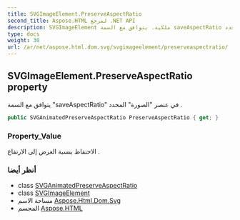 ```yaml
---
title: SVGImageElement.PreserveAspectRatio
second_title: Aspose.HTML لمرجع .NET API
description: SVGImageElement ملكية. يتوافق مع السمة saveAspectRatio في عنصر الصورة المحدد .
type: docs
weight: 30
url: /ar/net/aspose.html.dom.svg/svgimageelement/preserveaspectratio/
---
```

## SVGImageElement.PreserveAspectRatio property

يتوافق مع السمة "saveAspectRatio" في عنصر "الصورة" المحدد .

```csharp
public SVGAnimatedPreserveAspectRatio PreserveAspectRatio { get; }
```

### Property_Value

الاحتفاظ بنسبة العرض إلى الارتفاع .

### أنظر أيضا

* class [SVGAnimatedPreserveAspectRatio](../../../aspose.html.dom.svg.datatypes/svganimatedpreserveaspectratio/)
* class [SVGImageElement](../)
* مساحة الاسم [Aspose.Html.Dom.Svg](../../svgimageelement/)
* المجسم [Aspose.HTML](../../../)


